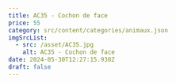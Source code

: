 ```yaml
---
title: AC35 - Cochon de face
price: 55
category: src/content/categories/animaux.json
imgSrcList:
  - src: /asset/AC35.jpg
    alt: AC35 - Cochon de face
date: 2024-05-30T12:27:15.930Z
draft: false
---
```

